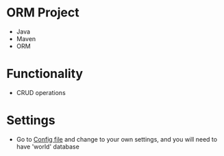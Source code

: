 # ORM Project

* Java
* Maven
* ORM

# Functionality

* CRUD operations

# Settings

* Go to [Config file](src/main/resources/database.properties) and change to your own settings, and you will need to have 'world' database